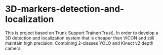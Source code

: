 # 3D-markers-detection-and-localization
This is project based on Trunk Support Trainer(Trust). In order to develop a 3D detection and localization system that is cheaper than VICON and still maintain high precision. Combining 2-classes YOLO and Kinect v2 depth camera.
